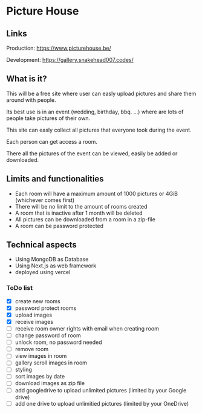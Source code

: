 # Picture House

## Links
Production: https://www.picturehouse.be/

Development: https://gallery.snakehead007.codes/

## What is it?
This will be a free site where user can easly upload pictures and share them around with people.

Its best use is in an event (wedding, birthday, bbq. ...) where are lots of people take pictures of their own.

This site can easly collect all pictures that everyone took during the event.

Each person can get access a room.

There all the pictures of the event can be viewed, easily be added or downloaded.

## Limits and functionalities

- Each room will have a maximum amount of 1000 pictures or 4GiB (whichever comes first)
- There will be no limit to the amount of rooms created
- A room that is inactive after 1 month will be deleted
- All pictures can be downloaded from a room in a zip-file 
- A room can be password protected

## Technical aspects
 - Using MongoDB as Database
 - Using Next.js as web framework
 - deployed using vercel

### ToDo list
- [x] create new rooms
- [x] password protect rooms
- [x] upload images
- [x] receive images
- [ ] receive room owner rights with email when creating room
- [ ] change password of room
- [ ] unlock room, no password needed
- [ ] remove room
- [ ] view images in room
- [ ] gallery scroll images in room
- [ ] styling
- [ ] sort images by date
- [ ] download images as zip file
- [ ] add googledrive to upload unlimited pictures (limited by your Google drive)
- [ ] add one drive to upload unlimitied pictures (limited by your OneDrive)
